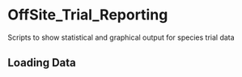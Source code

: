 # OffSite_Trial_Reporting
Scripts to show statistical and graphical output for species trial data

## Loading Data